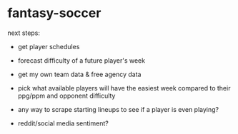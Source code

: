 # fantasy-soccer

next steps:
 - get player schedules
 - forecast difficulty of a future player's week
 - get my own team data & free agency data
 - pick what available players will have the easiest week compared to their ppg/ppm and opponent difficulty

 - any way to scrape starting lineups to see if a player is even playing?
 - reddit/social media sentiment?